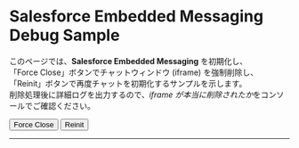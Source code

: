 <!DOCTYPE html>
<html lang="ja">
<head>
  <meta charset="UTF-8" />
  <title>Salesforce Embedded Messaging Debug Sample</title>
</head>
<body>
  <h1>Salesforce Embedded Messaging Debug Sample</h1>
  <p>
    このページでは、<strong>Salesforce Embedded Messaging</strong> を初期化し、<br>
    「Force Close」ボタンでチャットウィンドウ (iframe) を強制削除し、<br>
    「Reinit」ボタンで再度チャットを初期化するサンプルを示します。<br>
    削除処理後に詳細ログを出力するので、<em>iframe が本当に削除されたか</em>をコンソールでご確認ください。
  </p>

  <!-- ボタン -->
  <button onclick="destroyEmbeddedMessaging()">Force Close</button>
  <button onclick="reinitEmbeddedMessaging()">Reinit</button>

  <hr/>

  <script>
    /******************************************************************
     * 1) Embedded Messaging 初期化 (最初に読み込まれるスクリプトの onload で呼ばれる)
     ******************************************************************/
    function initEmbeddedMessaging() {
      console.log('[initEmbeddedMessaging] START');
      try {
        // 言語設定 (例: 日本語)
        embeddedservice_bootstrap.settings.language = 'ja';

        // ここを自組織の値に書き換えてください
        embeddedservice_bootstrap.init(
          '00DIS000002CjVn',        // Org ID (例)
          'MIAW4',                 // Deployment ID (例)
          'https://daihachi20240927.my.site.com/ESWMIAW41737545576136', // Embedded Service URL
          {
            scrt2URL: 'https://daihachi20240927.my.salesforce-scrt.com'
          }
        );

        console.log('[initEmbeddedMessaging] SUCCESS: Chat initialized.');
      } catch (err) {
        console.error('[initEmbeddedMessaging] ERROR loading Embedded Messaging:', err);
      }
      console.log('[initEmbeddedMessaging] END');
    }

    /******************************************************************
     * 2) 強制クローズ: destroyEmbeddedMessaging()
     *    - iframe, script, localStorage, embeddedservice_bootstrap を削除
     *    - 削除対象が見つかったらログに詳細を出力
     *    - 削除後に iframe が残っていないか全検索し、ログ出力
     ******************************************************************/
    function destroyEmbeddedMessaging(verbose = true) {
      if (verbose) console.log('[destroyEmbeddedMessaging] START');

      // 2-1) もし removeIframe() があれば先に呼ぶ (内部API)
      if (
        window.embeddedservice_bootstrap &&
        window.embeddedservice_bootstrap.core &&
        typeof window.embeddedservice_bootstrap.core.removeIframe === 'function'
      ) {
        if (verbose) console.log('[destroyEmbeddedMessaging] Calling removeIframe()...');
        try {
          window.embeddedservice_bootstrap.core.removeIframe();
        } catch (err) {
          console.warn('[destroyEmbeddedMessaging] removeIframe() threw error:', err);
        }
      }

      // 2-2) Embedded Messaging の <script> タグ (bootstrap.min.js) 削除
      const script = document.querySelector("script[src*='bootstrap.min.js']");
      if (script) {
        if (verbose) console.log('[destroyEmbeddedMessaging] Removing script tag:', script.outerHTML);
        script.remove();
        if (verbose) console.log('[destroyEmbeddedMessaging] Removed script tag.');
      } else {
        if (verbose) console.warn('[destroyEmbeddedMessaging] No script tag found (src*=bootstrap.min.js).');
      }

      // 2-3) チャット iframe を直接削除
      const chatIframe = document.querySelector('iframe[data-embeddedmessaging], iframe[class*="embeddedMessaging"]');
      if (chatIframe) {
        if (verbose) console.log('[destroyEmbeddedMessaging] Deleting iframe:', chatIframe.outerHTML);
        chatIframe.remove();
        if (verbose) console.log('[destroyEmbeddedMessaging] Removed chat iframe.');
      } else {
        if (verbose) console.warn('[destroyEmbeddedMessaging] No chat iframe found with the given selector.');
      }

      // 2-4) チャット用コンテナ (#embeddedMessaging など) を削除
      const container = document.getElementById('embeddedMessaging');
      if (container) {
        if (verbose) console.log('[destroyEmbeddedMessaging] Removing #embeddedMessaging:', container.outerHTML);
        container.remove();
        if (verbose) console.log('[destroyEmbeddedMessaging] Removed #embeddedMessaging container.');
      } else {
        if (verbose) console.log('[destroyEmbeddedMessaging] #embeddedMessaging not found.');
      }

      // 2-5) localStorage のセッション情報を削除
      try {
        localStorage.removeItem('embeddedMessaging:conversationData');
        localStorage.removeItem('embeddedMessaging:isLoggedIn');
        localStorage.removeItem('embeddedMessaging:settings');
        if (verbose) console.log('[destroyEmbeddedMessaging] Cleared localStorage for embeddedMessaging.');
      } catch (e) {
        console.warn('[destroyEmbeddedMessaging] Error clearing localStorage:', e);
      }

      // 2-6) window.embeddedservice_bootstrap を削除
      if (window.embeddedservice_bootstrap) {
        delete window.embeddedservice_bootstrap;
        if (verbose) console.log('[destroyEmbeddedMessaging] Deleted window.embeddedservice_bootstrap.');
      } else {
        if (verbose) console.log('[destroyEmbeddedMessaging] No embeddedservice_bootstrap found on window.');
      }

      // 2-7) 削除後に残っている iframe を全てログ表示
      const remainingIframes = document.querySelectorAll('iframe');
      if (verbose) {
        console.log(`[destroyEmbeddedMessaging] Iframes left in DOM: ${remainingIframes.length}`);
        remainingIframes.forEach((frame, idx) => {
          console.log(`- Iframe #${idx}:`, frame, 'outerHTML =', frame.outerHTML);
        });
      }

      if (verbose) console.log('[destroyEmbeddedMessaging] END');
    }

    /******************************************************************
     * 3) Reinit: スクリプトを再読み込み後、initEmbeddedMessaging() を呼ぶ
     *    - destroyEmbeddedMessaging() で一度クリアした後に新しい <script> を挿入
     ******************************************************************/
    function reinitEmbeddedMessaging() {
      console.log('[reinitEmbeddedMessaging] START');
      // まず破棄
      destroyEmbeddedMessaging();

      // 少し待ってから script タグを再挿入
      setTimeout(() => {
        console.log('[reinitEmbeddedMessaging] Adding new script tag...');
        const scriptTag = document.createElement('script');
        scriptTag.type = 'text/javascript';
        // ここを自組織の bootstrap.min.js URL に書き換えてください
        scriptTag.src = 'https://daihachi20240927.my.site.com/ESWMIAW41737545576136/assets/js/bootstrap.min.js';
        scriptTag.onload = function() {
          console.log('[reinitEmbeddedMessaging] Script loaded. Calling initEmbeddedMessaging()...');
          if (window.embeddedservice_bootstrap) {
            initEmbeddedMessaging();
          } else {
            console.warn('[reinitEmbeddedMessaging] embeddedservice_bootstrap not defined after script load.');
          }
        };
        scriptTag.onerror = function(e) {
          console.error('[reinitEmbeddedMessaging] ERROR loading new script:', e);
        };

        document.body.appendChild(scriptTag);
      }, 500);

      console.log('[reinitEmbeddedMessaging] END (waiting 500ms to re-load script)');
    }
  </script>

  <!-- 
       4) 初回ロード用の script
          onload で initEmbeddedMessaging() を呼び、チャットを初期化 
  -->
  <script
    type="text/javascript"
    src="https://daihachi20240927.my.site.com/ESWMIAW41737545576136/assets/js/bootstrap.min.js"
    onload="initEmbeddedMessaging()"
  ></script>
</body>
</html>
